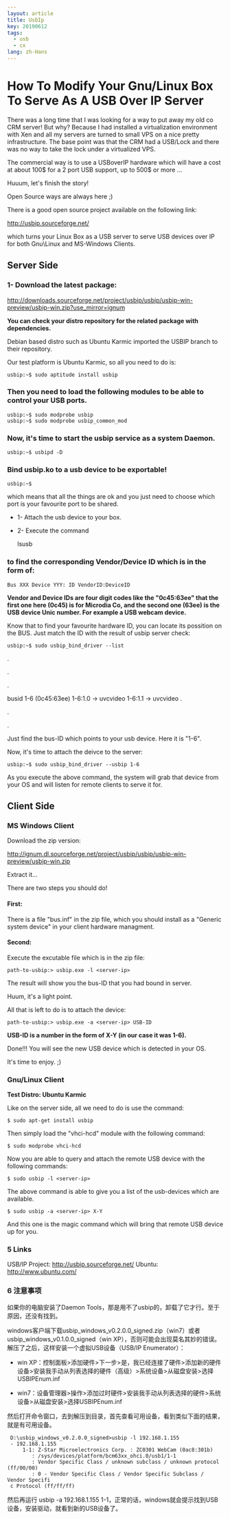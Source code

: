 ```yaml
---
layout: article
title: UsbIp
key: 20190612
tags:
  - usb
  - cx
lang: zh-Hans
---
```


# How To Modify Your Gnu/Linux Box To Serve As A USB Over IP Server

There was a long time that I was looking for a way to put away my old co CRM server! But why? Because I had installed a virtualization environment with Xen and all my servers are turned to small VPS on a nice pretty infrastructure. The base point was that the CRM had a USB/Lock and there was no way to take the lock under a virtualized VPS.

The commercial way is to use a USBoverIP hardware which will have a cost at about 100$ for a 2 port USB support, up to 500$ or more ...

Huuum, let's finish the story!

Open Source  ways are always here ;)

There is a good open source project available on the following link:

http://usbip.sourceforge.net/

which turns your Linux Box as a USB server to serve USB devices over IP for both Gnu\Linux and MS-Windows Clients.

## Server Side

### 1- Download the latest package:

http://downloads.sourceforge.net/project/usbip/usbip/usbip-win-preview/usbip-win.zip?use_mirror=ignum

**You can check your distro repository for the related package with dependencies.**

Debian based distro such as Ubuntu Karmic imported the USBIP branch to their repository.

Our test platform is Ubuntu Karmic, so all you need to do is:

    usbip:~$ sudo aptitude install usbip

### Then you need to load the following modules to be able to control your USB ports.

    usbip:~$ sudo modprobe usbip
    usbip:~$ sudo modprobe usbip_common_mod

### Now, it's time to start the usbip service as a system Daemon.

    usbip:~$ usbipd -D

### Bind usbip.ko to a usb device to be exportable!
    usbip:~$

 which means that all the things are ok and you just need to choose which port is your favourite port to be shared.

- 1- Attach the usb device to your box.

- 2- Execute the command

    lsusb

### to find the corresponding Vendor/Device ID which is in the form of:

    Bus XXX Device YYY: ID VendorID:DeviceID

**Vendor and Device IDs are four digit codes like the "0c45:63ee" that the first one here (0c45) is for Microdia Co, and the second one (63ee) is the USB device Unic number. For example a USB webcam device.**

Know that to find your favourite hardware ID, you can locate its possition on the BUS. Just match the ID with the result of usbip server check:

    usbip:~$ sudo usbip_bind_driver --list

.

.

.

busid 1-6 (0c45:63ee)
         1-6:1.0 -> uvcvideo
         1-6:1.1 -> uvcvideo
.

.

.

Just find the bus-ID which points to your usb device. Here it is "1-6".

Now, it's time to attach the deivce to the server:

    usbip:~$ sudo usbip_bind_driver --usbip 1-6

As you execute the above command, the system will grab that device from your  OS and will listen for remote clients to serve it for.


## Client Side

### MS Windows Client

Download the zip version:

http://ignum.dl.sourceforge.net/project/usbip/usbip/usbip-win-preview/usbip-win.zip

Extract it...

There are two steps you should do!

#### First:

There is a file "bus.inf" in the zip file, which you should install as a "Generic system device" in your client hardware managment.

#### Second:

Execute the excutable file which is in the zip file:

    path-to-usbip:> usbip.exe -l <server-ip>

The result will show you the bus-ID that you had bound in server.

Huum, it's a light point.

All that is left to do is to attach the device:

    path-to-usbip:> usbip.exe -a <server-ip> USB-ID

**USB-ID is a number in the form of X-Y (in our case it was 1-6).**

Done!!! You will see the new USB device which is detected in your OS.

It's time to enjoy. ;)


### Gnu/Linux Client

 **Test Distro: Ubuntu Karmic**

Like on the server side, all we need to do is use the command:

    $ sudo apt-get install usbip

Then simply load the "vhci-hcd" module with the following command:

    $ sudo modprobe vhci-hcd

Now you are able to query and attach the remote USB device with the following commands:

    $ sudo usbip -l <server-ip>

The above command is able to give you a list of the usb-devices which are available.

    $ sudo usbip -a <server-ip> X-Y

And this one is the magic command which will bring that remote USB device up for you.


### 5 Links

USB/IP Project: http://usbip.sourceforge.net/
Ubuntu: http://www.ubuntu.com/

### 6 注意事项

如果你的电脑安装了Daemon Tools，那是用不了usbip的，卸载了它才行。至于原因，还没有找到。

windows客户端下载usbip_windows_v0.2.0.0_signed.zip（win7）或者usbip_windows_v0.1.0.0_signed（win XP），否则可能会出现莫名其妙的错误。解压了之后，这样安装一个虚拟USB设备（USB/IP Enumerator）：

- win XP：控制面板>添加硬件>下一步>是，我已经连接了硬件>添加新的硬件设备>安装我手动从列表选择的硬件（高级）>系统设备>从磁盘安装>选择USBIPEnum.inf

- win7：设备管理器>操作>添加过时硬件>安装我手动从列表选择的硬件>系统设备>从磁盘安装>选择USBIPEnum.inf

然后打开命令窗口，去到解压到目录，首先查看可用设备，看到类似下面的结果，就是有可用设备。

```shell
 D:\usbip_windows_v0.2.0.0_signed>usbip -l 192.168.1.155
 - 192.168.1.155
     1-1: Z-Star Microelectronics Corp. : ZC0301 WebCam (0ac8:301b)
        : /sys/devices/platform/bcm63xx_ohci.0/usb1/1-1
        : Vendor Specific Class / unknown subclass / unknown protocol (ff/00/00)
        : 0 - Vendor Specific Class / Vendor Specific Subclass / Vendor Specifi
 c Protocol (ff/ff/ff)
```

然后再运行 usbip -a 192.168.1.155 1-1，正常的话，windows就会提示找到USB设备，安装驱动，就看到新的USB设备了。
